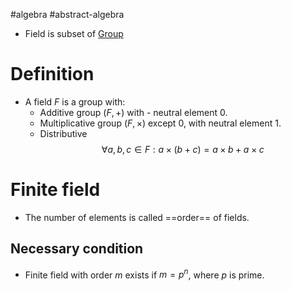 #algebra #abstract-algebra 

- Field is subset of [Group](Group.md)
# Definition
- A field $F$ is a group with:
	- Additive group $(F,+)$ with - neutral element $0$.
	- Multiplicative group $(F, \times)$ except $0$, with neutral element $1$.
	- Distributive $$\forall a,b,c \in F: a \times(b+c)=a \times b + a \times c$$
# Finite field
- The number of elements is called ==order== of fields.
## Necessary condition
- Finite field with order $m$ exists if $m=p^n$, where $p$ is prime.
